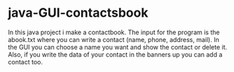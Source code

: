 # java-GUI-contactsbook

In this java project i make a contactbook. The input for the program is the abook.txt where you can write a contact (name, phone, address, mail). In the GUI you can choose a name you want and show the contact or delete it. Also, if you write the data of your contact in the banners up you can add a contact too. 
